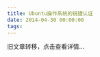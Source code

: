 ```yaml
---
title: Ubuntu操作系统的锐捷认证
date: 2014-04-30 00:00:00
tags:
---
```


旧文章转移，点击查看详情...
<script src='/old/loader.js'></script>